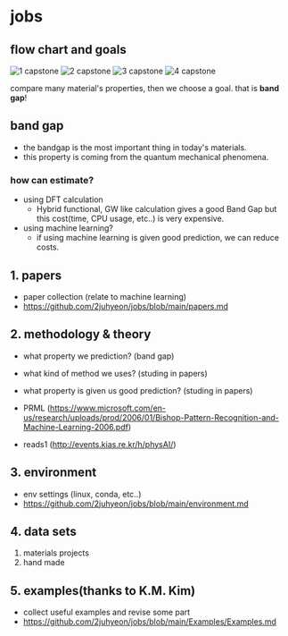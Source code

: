 # jobs

## flow chart and goals

![1 capstone](https://user-images.githubusercontent.com/64780986/167266161-166e5212-bd53-4307-b3ef-8b16bbe8c319.PNG)
![2 capstone](https://user-images.githubusercontent.com/64780986/167266162-dc59d176-a8c7-467e-906c-3bef145db682.PNG)
![3 capstone](https://user-images.githubusercontent.com/64780986/167266170-a8644912-ed00-48b4-b341-fe994a5788e5.PNG)
![4 capstone](https://user-images.githubusercontent.com/64780986/167293520-6fecb57e-f761-47cf-9b5d-c1ec34462819.PNG)

compare many material's properties, then we choose a goal. that is **band gap**!

## band gap
  - the bandgap is the most important thing in today's materials.
  - this property is coming from the quantum mechanical phenomena.
### how can estimate?
  - using DFT calculation
    - Hybrid functional, GW like calculation gives a good Band Gap but this cost(time, CPU usage, etc..) is very expensive.
  - using machine learning?
    - if using machine learning is given good prediction, we can reduce costs.
    
## 1. papers
  - paper collection (relate to machine learning)
  - https://github.com/2juhyeon/jobs/blob/main/papers.md

## 2. methodology & theory
  - what property we prediction? (band gap)
  - what kind of method we uses? (studing in papers)
  - what property is given us good prediction? (studing in papers)

  - PRML (https://www.microsoft.com/en-us/research/uploads/prod/2006/01/Bishop-Pattern-Recognition-and-Machine-Learning-2006.pdf)
  - reads1 (http://events.kias.re.kr/h/physAI/)

## 3. environment
  - env settings (linux, conda, etc..)
  - https://github.com/2juhyeon/jobs/blob/main/environment.md
  
## 4. data sets
  1. materials projects
  2. hand made

## 5. examples(thanks to K.M. Kim)
  - collect useful examples and revise some part
  - https://github.com/2juhyeon/jobs/blob/main/Examples/Examples.md

